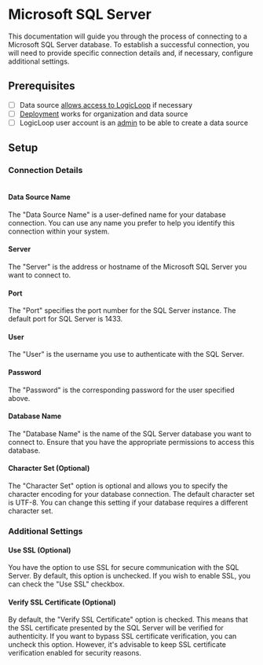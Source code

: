 # Microsoft SQL Server

This documentation will guide you through the process of connecting to a Microsoft SQL Server database. To establish a successful connection, you will need to provide specific connection details and, if necessary, configure additional settings.

## Prerequisites

* [ ] Data source [allows access to LogicLoop](../data-sources/deployment-options.md) if necessary
* [ ] [Deployment](../data-sources/deployment-options.md) works for organization and data source
* [ ] LogicLoop user account is an [admin](../../teams/groups-and-permissions.md) to be able to create a data source

## Setup

### Connection Details

<figure><img src="../../.gitbook/assets/Screenshot 2023-10-30 at 12.09.26 PM.png" alt=""><figcaption></figcaption></figure>

#### Data Source Name

The "Data Source Name" is a user-defined name for your database connection. You can use any name you prefer to help you identify this connection within your system.

#### Server

The "Server" is the address or hostname of the Microsoft SQL Server you want to connect to.

#### Port

The "Port" specifies the port number for the SQL Server instance. The default port for SQL Server is 1433.

#### User

The "User" is the username you use to authenticate with the SQL Server.

#### Password

The "Password" is the corresponding password for the user specified above.

#### Database Name

The "Database Name" is the name of the SQL Server database you want to connect to. Ensure that you have the appropriate permissions to access this database.

#### Character Set (Optional)

The "Character Set" option is optional and allows you to specify the character encoding for your database connection. The default character set is UTF-8. You can change this setting if your database requires a different character set.

### Additional Settings

#### Use SSL (Optional)

You have the option to use SSL for secure communication with the SQL Server. By default, this option is unchecked. If you wish to enable SSL, you can check the "Use SSL" checkbox.

#### Verify SSL Certificate (Optional)

By default, the "Verify SSL Certificate" option is checked. This means that the SSL certificate presented by the SQL Server will be verified for authenticity. If you want to bypass SSL certificate verification, you can uncheck this option. However, it's advisable to keep SSL certificate verification enabled for security reasons.
